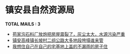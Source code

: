 # 镇安县自然资源局
__TOTAL MAILS : 3__
- [苟家沟石料厂放炮把房屋震裂了，灰尘太大，水源污染严重](../../categories/mails/6721.md)
- [镇安高峰镇长坡村二组公路大多地段垮塌谁来管](../../categories/mails/6482.md)
- [我想住自己在自己的宅基地上盖的不漏雨的房子住](../../categories/mails/5177.md)